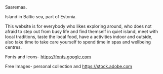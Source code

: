 Saaremaa.

Island in Baltic sea, part of Estonia.

This website is for everybody who likes exploring around, who does not afraid to step out from busy life and find themself in quiet island, meet with local traditions, taste the local food, have a activities indoor and outside, also take time to take care yourself to spend time in spas and wellbeing centres.

Fonts and icons-
<https://fonts.google.com>

Free Images-
personal collection and <https://stock.adobe.com>
